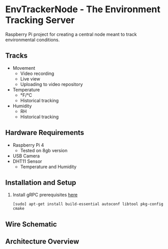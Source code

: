 # EnvTrackerNode - The Environment Tracking Server

Raspberry Pi project for creating a central node meant to track environmental conditions.

## Tracks
- Movement
  - Video recording
  - Live view
  - Uploading to video repository
- Temperature
  - °F/°C
  - Historical tracking
- Humidity
  - RH
  - Historical tracking

## Hardware Requirements
- Raspberry Pi 4
  - Tested on 8gb version
- USB Camera
- DHT11 Sensor
  - Temperature and Humidity

## Installation and Setup
1) Install gRPC prerequisites [here](https://github.com/grpc/grpc/blob/master/BUILDING.md#pre-requisites)
   ```
   [sudo] apt-get install build-essential autoconf libtool pkg-config cmake
   ```

## Wire Schematic

## Architecture Overview

